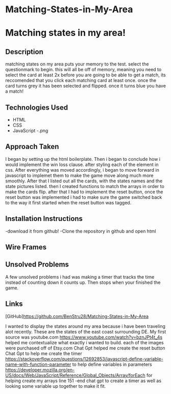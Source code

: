 # Matching-States-in-My-Area

Matching states in my area!
=====================

## Description

matching states on my area puts your memory to the test. select the questionmark to begin. this will all be off of memory, meaning you need to select the card at least 2x before you are going to be able to get a match, its reccomended that you click each matching card at least once. once the card turns grey it has been selected and flipped. once it turns blue you have a match!
## Technologies Used

-	HTML
-	CSS
-	JavaScript
-.png


## Approach Taken
I began by setting up the html boilerplate. Then i began to conclude how i would implement the win loss clause. after styling each of the element in css. After everything was moved accordingly, i began to move forward in javascript to implemet them to make the game move along much more smoothly. After that I listed out all the cards, with the states names and the state pictures listed. then I created functions to match the arrays in order to make the cards flip. after that I had to implement the reset button, once the reset button was implemented i had to make sure the game switched back to the way it first started when the reset button was tagged.
## Installation Instructions

-download it from github!
-Clone the repository in github and open html

## Wire Frames



## Unsolved Problems
A few unsolved problems i had was making a timer that tracks the time instead of counting down it counts up. Then stops when your finished the game.
## Links

[GitHub]https://github.com/BenStru28/Matching-States-in-My-Area

I wanted to display the states around my area because i have been traveling alot recently. These are the states of the east coast surrounding DE. 
My first source was youtube.com
https://www.youtube.com/watch?v=bznJPt4t_4s helped me contextualize what exactly i wanted to build.
each of the images were purchased off of Etsy.com
Chat Gpt helped me create the reset button
Chat Gpt to help me create the timer
https://stackoverflow.com/questions/12692853/javascript-define-variable-name-with-function-parameter to help define variables in parameters
https://developer.mozilla.org/en-US/docs/Web/JavaScript/Reference/Global_Objects/Array/forEach for helping create my arrays
line 151 -end chat gpt to create a timer as well as looking some variable up together to make it fit.
